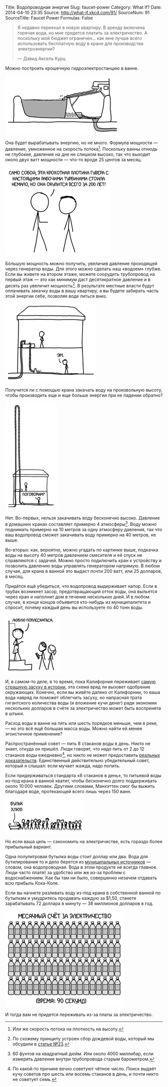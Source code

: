 Title: Водопроводная энергия
Slug: faucet-power
Category: What If?
Date: 2014-04-10 23:35
Source: http://what-if.xkcd.com/91/
SourceNum: 91
SourceTitle: Faucet Power
Formulas: False

> Я недавно переехал в новую квартиру. В аренду включена горячая вода, но мне придется платить за электричество. А поскольку мой бюджет ограничен... как мне лучше всего использовать бесплатную воду в кране для производства электроэнергии?
>
> — Дэвид Аксель Курц

Можно построить крошечную гидроэлектростанцию в ванне.

![](/uploads/091-faucet-power/faucet_bath.png "Ну отлично, вот и водопроводные энты.")

Она будет вырабатывать энергию, но не много. Формула мощности — давление, умноженное на скорость потока[^1]. Поскольку ванны отнюдь не глубокие, давление на дне не слишком высоко, так что выходит около двух ватт мощности — что-то вроде 25 центов за месяц.

[^1]: Или же скорость потока на плотность на высоту.

![](/uploads/091-faucet-power/faucet_cost_ru.png "А потом она будет делать деньги из воздуха!")

Бóльшую мощность можно получить, увеличив давление проходящей через генератор воды. Для этого можно сделать наш «водоем» глубже. Если вы живете на втором этаже, можете соорудить трубопровод на первый этаж — это как минимум даст десятикратное давление и в десять раз увеличит мощность[^2]. В результате местные власти будут оплачивать закачку воды в вашу квартиру, а вы будете забирать часть этой энергии себе, позволяя воде литься вниз.

[^2]: По схожему принципу устроен сбор дождевой воды, который мы обсудили в [статье №23](/short-answers-2/).

![](/uploads/091-faucet-power/faucet_floors_ru.png "Пора уже получить хоть что-то за все эти налоги! Ну, помимо бесплатной чистой воды, которую круглосуточно подают в мой дом.")

Получится ли с помощью крана закачать воду на произвольную высоту, чтобы производить еще и еще больше энергии при ее падении обратно?

![](/uploads/091-faucet-power/faucet_fountain_ru.png "В двух шагах от того, что можно увидеть в сумасшедшем уголке бесплатной энергии на Youtube.")

Нет. Во-первых, нельзя закачивать воду бесконечно высоко. Давление в домашних кранах составляет примерно 4 атмосферы[^3]. Воду можно поднимать примерно на 10 метров за одну атмосферу давления, так что ваш водопровод сможет закачивать воду примерно на 40 метров, не выше.

[^3]: 60 фунтов на квадратный дюйм. Или около 4000 миллибар, если измерять давление внутри трубопровода старым барометром.

Во-вторых: как, вероятно, можно угадать по картинке выше, подкачка воды на высоту 40 метров давлением смесителя и её спуск не справляются с задачей. Можно просто подключить кран к устройству и позволить давлению воды управлять генератором напрямую. В любом случае, для крана в ванной это выдаст почти 200 ватт, или 25 долларов, в месяц.

Придётся ещё убедиться, что водопровод выдерживает напор. Если в трубах возникнет засор, предотвращающий отток воды, она выльется через кран и наполнит дом в течение нескольких дней. И в любом случае, в конце концов объявится кто-нибудь из муниципалитета и спросит, почему каждый день вы используете по 40 тонн воды.

![](/uploads/091-faucet-power/faucet_baths_ru.png "Вообще-то, мы насчёт ваших соседей снизу.")

И, в самом-то деле, в то время, пока Калифорния переживает [самую страшную засуху в истории](http://www.wunderground.com/news/sierra-snowpack-after-photos-20140226), эта схема вряд ли вызовет одобрение окружающих. Конечно, если вы живёте далеко от Калифорнии, то ваша вода навряд ли поможет облегчить засуху, но напрасная трата гигантского количества воды (и вложение кучи денег) ради экономии нескольких долларов в счёте за электричество может быть воспринята в штыки.

Расход воды в ванне на пять или шесть порядков меньше, чем в реке, — но это всё ещё большая масса воды. Можно найти ей менее эгоистичное применение?

Распространённый совет — пить 8 стаканов воды в день. Никто не знает, откуда он пришёл. Люди говорят, что надо пить от 2 до 12 стаканов воды ежедневно[^4], но никто не может предоставить [реальных доказательств](http://www.mayoclinic.org/healthy-living/nutrition-and-healthy-eating/in-depth/water/art-20044256). Единственный действительно убедительный совет, который я слышал: если мучает жажда, надо попить.

[^4]: По какой-то причине вечно советуют чётное число. Поиск выдаёт кучу советов про шесть или восемь стаканов в день, и почти никто не советует семь.

Если придерживаться стандарта «8 стаканов в день», то питьевой воды из-под крана в ванной хватит, чтобы бесконечно долго поддерживать около 10&thinsp;000 человек. Другими словами, Манхэттен смог бы выжить благодаря воде, протекающей всего лишь через 150 ванн.

![](/uploads/091-faucet-power/faucet_line_ru.png "Ну я же просил 400 капель, а тут 402.")

Но если ваша цель — сэкономить на электричестве, есть гораздо более прибыльный вариант.

Одна полулитровая бутылка воды стоит доллар или два. Вода для бутилирования то и дело берется из [муниципальных источников](https://www.foodandwaterwatch.org/water/bottled/bottled-water-illusions-of-purity/) — словом, она водопроводная. Вода в этом продукте не всегда главное. Люди часто платят за удобство или же из-за проблем с водоснабжением. Как бы там ни было, совершенно незачем отдавать всю прибыль Кока-Коле.

Если вы начнете разливать воду из-под крана в собственной ванной по бутылкам и умудритесь продавать каждую за $1,50, станете зарабатывать 72 доллара в минуту — 38 миллионов долларов в год.

![](/uploads/091-faucet-power/faucet_power_ru.png "На YouTube куча народу, которые объяснят, как вырабатывать энергию для дома, если построить двигатель, напрямую сжигающий воду. А ещё у них есть полезнейшие сведения о государственном управлении погодой и человекоящерах в земном ядре.")

И тогда вам не придется переживать из-за платы за электричество.
